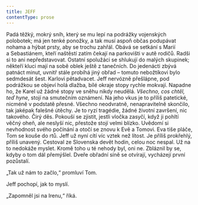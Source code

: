 ```yaml
---
title: JEFF
contentType: prose
---
```


<section>

Padá těžký, mokrý sníh, který se mu lepí na podrážky vojenských polobotek; má jen tenké ponožky, a tak musí aspoň občas podupávat nohama a hýbat prsty, aby se trochu zahřál. Obává se setkání s Marií a Sebastiánem, kteří naštěstí zatím čekají na parkovišti v autě rodičů. Radši si to ani nepředstavovat. Ostatní spolužáci se shlukují do malých skupinek; někteří kluci mají na sobě oblek ještě z tanečních. Do jedenácti zbývá patnáct minut, uvnitř stále probíhá jiný obřad – tomuto nebožtíkovi bylo sedmdesát šest. Karlovi pětadvacet. Jeff nervózně přešlápne, pod podrážkou se objeví holá dlažba, bílé okraje stopy rychle mokvají. Napadne ho, že Karel už žádné stopy ve sněhu nikdy neudělá. _Všechno, cos chtěl, teď hyne_, stojí na smutečním oznámení. Na jeho vkus je to příliš patetické, nicméně v podstatě přesné. Všechno neodvratně, nenapravitelně skončilo, tak jaképak falešné útěchy. Je to ryzí tragédie, žádné životní završení, nic takového. Čirý děs. Pokouší se zjistit, jestli vločka zasyčí, když ji pohltí věčný oheň, ale neslyší nic, přestože stojí velmi blízko. Uvědomí si nevhodnost svého počínání a otočí se znovu k Evě a Tomovi. Eva tiše pláče, Tom se kouše do rtů. Jeff už nyní cítí víc vztek než lítost. Je příliš prokřehlý, příliš unavený. Cestoval ze Slovenska devět hodin, celou noc nespal. Už na to nedokáže myslet. Kromě toho u té nehody byl, oni ne. Zbláznil by se, kdyby o tom dál přemýšlel. Dveře obřadní síně se otvírají, vycházejí první pozůstalí.

„Tak už nám to začlo,“ promluví Tom.

Jeff pochopí, jak to myslí.

„Zapomněl jsi na Irenu,“ říká.

</section>

